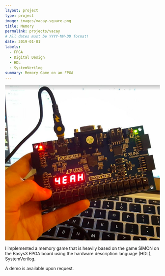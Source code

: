 ```yaml
---
layout: project
type: project
image: images/vacay-square.png
title: Memory 
permalink: projects/vacay
# All dates must be YYYY-MM-DD format!
date: 2019-01-01
labels:
  - FPGA
  - Digital Design
  - HDL
  - SystemVerilog
summary: Memory Game on an FPGA
---
```


<img class="ui large right floated rounded image" src="../images/yeah.png">

I implemented a memory game that is heavily based on the game SIMON on the Basys3 FPGA board using the hardware description language (HDL), SystemVerilog.

A demo is available upon request.

